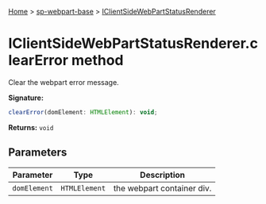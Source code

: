 <!-- docId=sp-webpart-base.iclientsidewebpartstatusrenderer.clearerror -->

[Home](./index.md) &gt; [sp-webpart-base](./sp-webpart-base.md) &gt; [IClientSideWebPartStatusRenderer](./sp-webpart-base.iclientsidewebpartstatusrenderer.md)

# IClientSideWebPartStatusRenderer.clearError method

Clear the webpart error message.

**Signature:**
```javascript
clearError(domElement: HTMLElement): void;
```
**Returns:** `void`


## Parameters

|  Parameter | Type | Description |
|  --- | --- | --- |
|  `domElement` | `HTMLElement` | the webpart container div. |

